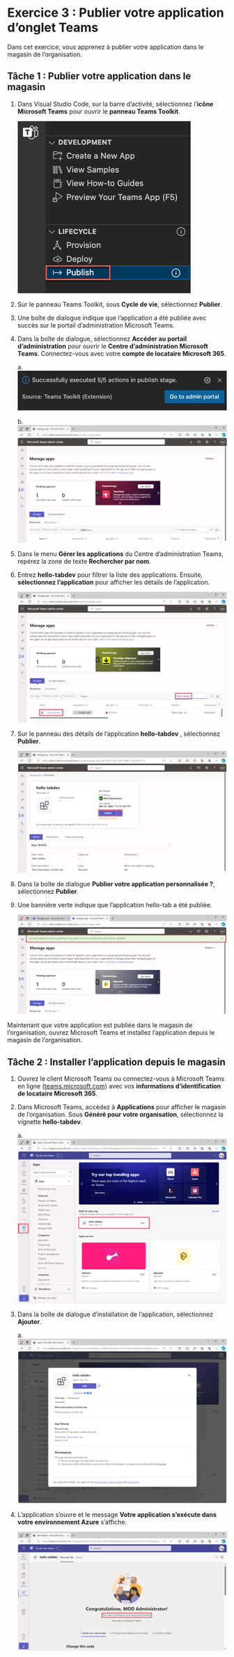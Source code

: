 # Exercice 3 : Publier votre application d’onglet Teams

Dans cet exercice, vous apprenez à publier votre application dans le magasin de l’organisation.

## Tâche 1 : Publier votre application dans le magasin

1. Dans Visual Studio Code, sur la barre d’activité, sélectionnez l’**icône Microsoft Teams** pour ouvrir le **panneau Teams Toolkit**.

    ![Capture d’écran du panneau Teams Toolkit ouvert et de l’option Publier sur Teams mise en évidence.](../../media/publish-to-teams.png)

1. Sur le panneau Teams Toolkit, sous **Cycle de vie**, sélectionnez **Publier**.

1. Une boîte de dialogue indique que l’application a été publiée avec succès sur le portail d’administration Microsoft Teams.

1. Dans la boîte de dialogue, sélectionnez **Accéder au portail d’administration** pour ouvrir le **Centre d’administration Microsoft Teams**.  Connectez-vous avec votre **compte de locataire Microsoft 365**.

    a. ![Capture d’écran du message toast lorsque l’application est publiée dans le magasin de l’organisation.](../../media/published-successfully.png)

    b. ![Capture d’écran du centre d’administration Teams.](../../media/admin-portal.png)

1. Dans le menu **Gérer les applications** du Centre d’administration Teams, repérez la zone de texte **Rechercher par nom**. 
1. Entrez **hello-tabdev** pour filtrer la liste des applications. Ensuite, **sélectionnez l’application** pour afficher les détails de l’application.

    ![Capture d’écran présentant la recherche de l’application dans le centre d’administration Teams.](../../media/search-app-dev-portal.png)

1. Sur le panneau des détails de l’application **hello-tabdev** , sélectionnez **Publier**.

    ![Capture d’écran de la publication de l’application dans le centre d’administration Teams.](../../media/admin-publish-app.png)

1. Dans la boîte de dialogue **Publier votre application personnalisée ?**, sélectionnez **Publier**.

1. Une bannière verte indique que l’application hello-tab a été publiée.

    ![Capture d’écran de la bannière verte de l’application publiée dans le centre d’administration Teams.](../../media/publish-status.png)

Maintenant que votre application est publiée dans le magasin de l’organisation, ouvrez Microsoft Teams et installez l’application depuis le magasin de l’organisation.

## Tâche 2 : Installer l’application depuis le magasin

1. Ouvrez le client Microsoft Teams ou connectez-vous à Microsoft Teams en ligne ([teams.microsoft.com](https://teams.microsoft.com/)) avec vos **informations d’identification de locataire Microsoft 365**.
2. Dans Microsoft Teams, accédez à **Applications** pour afficher le magasin de l’organisation. Sous **Généré pour votre organisation**, sélectionnez la vignette **hello-tabdev**.

    a. ![Capture d’écran du magasin de l’organisation avec l’application hello-tab mise en évidence.](../../media/org-store.png)

3. Dans la boîte de dialogue d’installation de l’application, sélectionnez **Ajouter**.

    a. ![Capture d’écran présentant l’ajout d’une application dans Microsoft Teams.](../../media/add-app.png)

4. L’application s’ouvre et le message **Votre application s’exécute dans votre environnement Azure** s’affiche.

    ![Capture d’écran d’une application s’exécutant dans Microsoft Teams.](../../media/app-running-in-azure.png)
